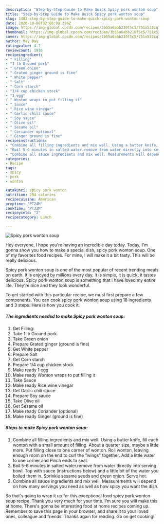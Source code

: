 ```yaml
---
description: "Step-by-Step Guide to Make Quick Spicy pork wonton soup"
title: "Step-by-Step Guide to Make Quick Spicy pork wonton soup"
slug: 1483-step-by-step-guide-to-make-quick-spicy-pork-wonton-soup
date: 2020-10-08T02:08:08.396Z
image: https://img-global.cpcdn.com/recipes/3b55a6abb210f5c5/751x532cq70/spicy-pork-wonton-soup-recipe-main-photo.jpg
thumbnail: https://img-global.cpcdn.com/recipes/3b55a6abb210f5c5/751x532cq70/spicy-pork-wonton-soup-recipe-main-photo.jpg
cover: https://img-global.cpcdn.com/recipes/3b55a6abb210f5c5/751x532cq70/spicy-pork-wonton-soup-recipe-main-photo.jpg
author: May Day
ratingvalue: 4.7
reviewcount: 1916
recipeingredient:
- " Filling"
- "1 lb Ground pork"
- " Green onion"
- " Grated ginger ground is fine"
- " White pepper"
- " Salt"
- " Corn starch"
- "1/4 cup chicken stock"
- "1 egg"
- " Wonton wraps to put filling it"
- " Sauce"
- " Rice wine vinegar"
- " Garlic chili sauce"
- " Soy sauce"
- " Olive oil"
- " Sesame oil"
- " Coriander optional"
- " Ginger ground is fine"
recipeinstructions:
- "Combine all filling ingredients and mix well. Using a butter knife, fill each wonton with a small amount of filling. About a quarter size, maybe a little more. Put filling close to one corner of wonton. Roll wonton, leaving enough room on the end to curl the &#34;wings&#34; together. Add a little water to one corner and Pinch ends to seal."
- "Boil 5-6 minutes in salted water.remove from water directly into serving bowl. Top with sauce (instructions below) and a little bit of the water you boiled them in. Sprinkle sesame seeds and green onion. Serve hot."
- "Combine all sauce ingredients and mix well. Measurements will depend on how many servings you need as well as how spicy you want the dish."
categories:
- Recipe
tags:
- spicy
- pork
- wonton

katakunci: spicy pork wonton 
nutrition: 254 calories
recipecuisine: American
preptime: "PT24M"
cooktime: "PT33M"
recipeyield: "2"
recipecategory: Lunch

---
```



![Spicy pork wonton soup](https://img-global.cpcdn.com/recipes/3b55a6abb210f5c5/751x532cq70/spicy-pork-wonton-soup-recipe-main-photo.jpg)

Hey everyone, I hope you're having an incredible day today. Today, I'm gonna show you how to make a special dish, spicy pork wonton soup. One of my favorites food recipes. For mine, I will make it a bit tasty. This will be really delicious.

Spicy pork wonton soup is one of the most popular of recent trending meals on earth. It is enjoyed by millions every day. It is simple, it is quick, it tastes delicious. Spicy pork wonton soup is something that I have loved my entire life. They're nice and they look wonderful.




To get started with this particular recipe, we must first prepare a few components. You can cook spicy pork wonton soup using 18 ingredients and 3 steps. Here is how you cook it.

<!--inarticleads1-->

##### The ingredients needed to make Spicy pork wonton soup:

1. Get  Filling:
1. Take 1 lb Ground pork
1. Take  Green onion
1. Prepare  Grated ginger (ground is fine)
1. Get  White pepper
1. Prepare  Salt
1. Get  Corn starch
1. Prepare 1/4 cup chicken stock
1. Make ready 1 egg
1. Make ready  Wonton wraps to put filling it
1. Take  Sauce
1. Make ready  Rice wine vinegar
1. Get  Garlic chili sauce
1. Prepare  Soy sauce
1. Take  Olive oil
1. Get  Sesame oil
1. Make ready  Coriander (optional)
1. Make ready  Ginger (ground is fine)




<!--inarticleads2-->

##### Steps to make Spicy pork wonton soup:

1. Combine all filling ingredients and mix well. Using a butter knife, fill each wonton with a small amount of filling. About a quarter size, maybe a little more. Put filling close to one corner of wonton. Roll wonton, leaving enough room on the end to curl the &#34;wings&#34; together. Add a little water to one corner and Pinch ends to seal.
1. Boil 5-6 minutes in salted water.remove from water directly into serving bowl. Top with sauce (instructions below) and a little bit of the water you boiled them in. Sprinkle sesame seeds and green onion. Serve hot.
1. Combine all sauce ingredients and mix well. Measurements will depend on how many servings you need as well as how spicy you want the dish.




So that's going to wrap it up for this exceptional food spicy pork wonton soup recipe. Thank you very much for your time. I'm sure you will make this at home. There's gonna be interesting food at home recipes coming up. Remember to save this page in your browser, and share it to your loved ones, colleague and friends. Thanks again for reading. Go on get cooking!
